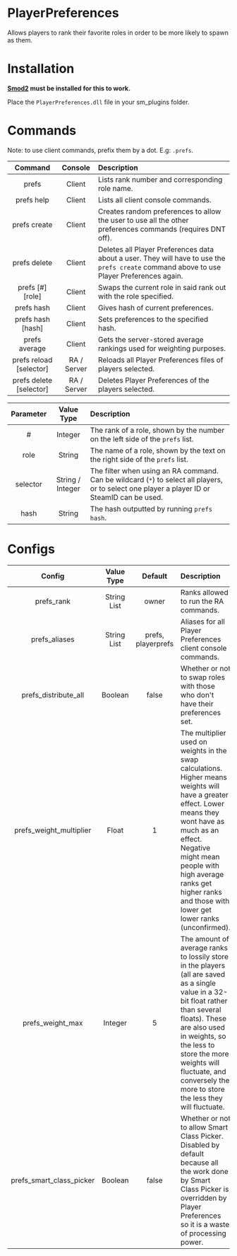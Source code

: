 # PlayerPreferences
Allows players to rank their favorite roles in order to be more likely to spawn as them.

# Installation
**[Smod2](https://github.com/Grover-c13/Smod2) must be installed for this to work.**

Place the `PlayerPreferences.dll` file in your sm_plugins folder.

# Commands
Note: to use client commands, prefix them by a dot. E.g: `.prefs`.

| Command | Console | Description |
| :-----: | :-----: | :---------- |
| prefs | Client | Lists rank number and corresponding role name. |
| prefs help | Client | Lists all client console commands. |
| prefs create | Client | Creates random preferences to allow the user to use all the other preferences commands (requires DNT off). |
| prefs delete | Client | Deletes all Player Preferences data about a user. They will have to use the `prefs create` command above to use Player Preferences again. |
| prefs [#] [role] | Client | Swaps the current role in said rank out with the role specified. |
| prefs hash | Client | Gives hash of current preferences. |
| prefs hash [hash] | Client | Sets preferences to the specified hash. |
| prefs average | Client | Gets the server-stored average rankings used for weighting purposes. |
| prefs reload [selector] | RA / Server | Reloads all Player Preferences files of players selected. |
| prefs delete [selector] | RA / Server | Deletes Player Preferences of the players selected. |

| Parameter | Value Type | Description |
| :-------: | :--------: | :---------- |
| # | Integer | The rank of a role, shown by the number on the left side of the `prefs` list. |
| role | String | The name of a role, shown by the text on the right side of the `prefs` list. |
| selector | String / Integer | The filter when using an RA command. Can be wildcard (`*`) to select all players, or to select one player a player ID or SteamID can be used. |
| hash | String | The hash outputted by running `prefs hash`. |

# Configs

| Config | Value Type | Default | Description |
| :----: | :--------: | :-----: |:----------- |
| prefs_rank | String List | owner | Ranks allowed to run the RA commands. |
| prefs_aliases | String List | prefs, playerprefs | Aliases for all Player Preferences client console commands. |
| prefs_distribute_all | Boolean | false | Whether or not to swap roles with those who don't have their preferences set. |
| prefs_weight_multiplier | Float | 1 | The multiplier used on weights in the swap calculations. Higher means weights will have a greater effect. Lower means they wont have as much as an effect. Negative might mean people with high average ranks get higher ranks and those with lower get lower ranks (unconfirmed). |
| prefs_weight_max | Integer | 5 | The amount of average ranks to lossily store in the players (all are saved as a single value in a 32-bit float rather than several floats). These are also used in weights, so the less to store the more weights will fluctuate, and conversely the more to store the less they will fluctuate. |
| prefs_smart_class_picker | Boolean | false | Whether or not to allow Smart Class Picker. Disabled by default because all the work done by Smart Class Picker is overridden by Player Preferences so it is a waste of processing power. |
